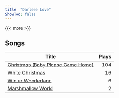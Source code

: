 ```yaml
---
title: "Darlene Love"
ShowToc: false
---
```


{{< more >}}

## Songs
Title | Plays 
----- | -----: 
[Christmas (Baby Please Come Home)](/songs/christmas-baby-please-come-home) | 104
[White Christmas](/songs/white-christmas) | 16
[Winter Wonderland](/songs/winter-wonderland) | 6
[Marshmallow World](/songs/marshmallow-world) | 2

